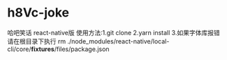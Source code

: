 # h8Vc-joke
哈吧笑话 react-native版
使用方法:1.git clone 2.yarn install 3.如果字体库报错 请在根目录下执行 rm ./node_modules/react-native/local-cli/core/__fixtures__/files/package.json
